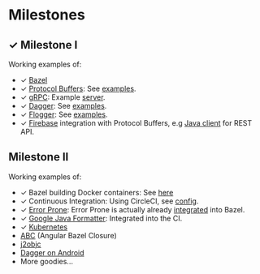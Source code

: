 # Milestones
## ✓ Milestone I
Working examples of:
* ✓ [Bazel](https://bazel.build)
* ✓ [Protocol Buffers](https://developers.google.com/protocol-buffers): See [examples](https://github.com/search?utf8=%E2%9C%93&q=repo%3Agoogle%2Fstartup-os+extension%3Aproto&type=Code&ref=advsearch&l=&l=).
* ✓ [gRPC](https://grpc.io): Example [server](https://github.com/google/startup-os/blob/master/tools/local_server/LocalServer.java).
* ✓ [Dagger](https://github.com/google/dagger): See [examples](https://github.com/google/startup-os/tree/master/examples/dagger).
* ✓ [Flogger](https://github.com/google/flogger): See [examples](https://github.com/google/startup-os/search?q=com.google.common.flogger.FluentLogger&unscoped_q=com.google.common.flogger.FluentLogger).
* ✓ [Firebase](https://firebase.google.com) integration with Protocol Buffers, e.g [Java client](https://github.com/google/startup-os/blob/master/common/firestore/FirestoreClient.java) for REST API.

## Milestone II
Working examples of:
* ✓ Bazel building Docker containers: See [here](https://github.com/google/startup-os/tree/master/examples/docker)
* ✓ Continuous Integration: Using CircleCI, see [config](https://github.com/google/startup-os/tree/master/.circleci).
* ✓ [Error Prone](https://github.com/google/error-prone): Error Prone is actually already [integrated](https://blog.bazel.build/2015/06/25/ErrorProne.html) into Bazel.
* ✓ [Google Java Formatter](https://github.com/google/google-java-format): Integrated into the CI.
* ✓ [Kubernetes](https://kubernetes.io)
* [ABC](http://g.co/ng/abc) (Angular Bazel Closure)
* [j2objc](https://developers.google.com/j2objc)
* [Dagger on Android](https://google.github.io/dagger/android.html)
* More goodies...